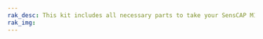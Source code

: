 ```yaml
---
rak_desc: This kit includes all necessary parts to take your SensCAP M1 (not included in the kit) outdoor in a secure and durable casing.
rak_img: 
---
```


<rk-redirect to="/Product-Categories/Accessories/SenseCAP-M1-Outdoor-Enclosure-Kit/Overview/" />